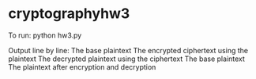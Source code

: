 # cryptographyhw3

To run: python hw3.py

Output line by line:
The base plaintext
The encrypted ciphertext using the plaintext
The decrypted plaintext using the ciphertext
The base plaintext
The plaintext after encryption and decryption
